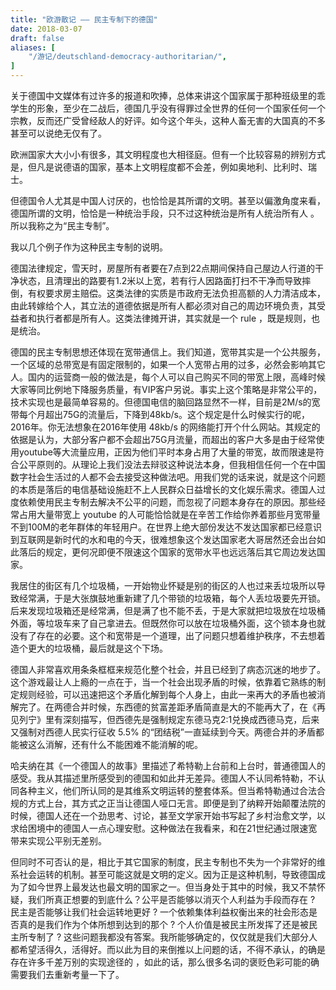 ```yaml
---
title: "欧游散记 —— 民主专制下的德国"
date: 2018-03-07
draft: false
aliases: [
    "/游记/deutschland-democracy-authoritarian/",
]
---
```


关于德国中文媒体有过许多的报道和吹捧，总体来讲这个国家属于那种班级里的乖学生的形象，至少在二战后，德国几乎没有得罪过全世界的任何一个国家任何一个宗教，反而还广受曾经敌人的好评。如今这个年头，这种人畜无害的大国真的不多甚至可以说绝无仅有了。

欧洲国家大大小小有很多，其文明程度也大相径庭。但有一个比较容易的辨别方式是，但凡是说德语的国家，基本上文明程度都不会差，例如奥地利、比利时、瑞士。

但德国令人尤其是中国人讨厌的，也恰恰是其所谓的文明。甚至以偏激角度来看，德国所谓的文明，恰恰是一种统治手段，只不过这种统治是所有人统治所有人 。所以我称之为“民主专制”。

我以几个例子作为这种民主专制的说明。

德国法律规定，雪天时，房屋所有者要在7点到22点期间保持自己屋边人行道的干净状态，且清理出的路要有1.2米以上宽，若有行人因路面打扫不干净而导致摔倒，有权要求房主赔偿。这类法律的实质是市政府无法负担高额的人力清洁成本，由此转嫁给个人，其立法的道德依据是所有人都必须对自己的周边环境负责，其受益者和执行者都是所有人。这类法律摊开讲，其实就是一个 rule ，既是规则，也是统治。

德国的民主专制思想还体现在宽带通信上。我们知道，宽带其实是一个公共服务，一个区域的总带宽是有固定限制的，如果一个人宽带占用的过多，必然会影响其它人。国内的运营商一般的做法是，每个人可以自己购买不同的带宽上限，高峰时候大家等同比例地下降服务质量，有VIP客户另说。事实上这个策略是非常公平的，技术实现也是最简单容易的。但德国电信的脑回路显然不一样，目前是2M/s的宽带每个月超出75G的流量后，下降到48kb/s。这个规定是什么时候实行的呢，2016年。你无法想象在2016年使用 48kb/s 的网络能打开个什么网站。其规定的依据是认为，大部分客户都不会超出75G月流量，而超出的客户大多是由于经常使用youtube等大流量应用，正因为他们平时本身占用了大量的带宽，故而限速是符合公平原则的。从理论上我们没法去辩驳这种说法本身，但我相信任何一个在中国数字社会生活过的人都不会去接受这种做法吧。用我们党的话来说，就是这个问题的本质是落后的电信基础设施赶不上人民群众日益增长的文化娱乐需求。德国人过度依赖使用民主专制去解决不公平的问题，而忽视了问题本身存在的原因。那些经常占用大量带宽上 youtube 的人可能恰恰就是在辛苦工作给你养着那些月宽带量不到100M的老年群体的年轻用户。在世界上绝大部份发达不发达国家都已经意识到互联网是新时代的水和电的今天，很难想象这个发达国家老大哥居然还会出台如此落后的规定，更何况即便不限速这个国家的宽带水平也远远落后其它周边发达国家。

我居住的街区有几个垃圾桶，一开始物业怀疑是别的街区的人也过来丢垃圾所以导致经常满，于是大张旗鼓地重新建了几个带锁的垃圾箱，每个人丢垃圾要先开锁。后来发现垃圾箱还是经常满，但是满了也不能不丢，于是大家就把垃圾放在垃圾桶外面，等垃圾车来了自己拿进去。但既然你可以放在垃圾桶外面，这个锁本身也就没有了存在的必要。这个和宽带是一个道理，出了问题只想着维护秩序，不去想着造个更大的垃圾桶，最后就是这个下场。

德国人非常喜欢用条条框框来规范化整个社会，并且已经到了病态沉迷的地步了。这个游戏最让人上瘾的一点在于，当一个社会出现矛盾的时候，依靠着它熟练的制定规则经验，可以迅速把这个矛盾化解到每个人身上，由此一来再大的矛盾也被消解完了。在两德合并时候，东西德的贫富差距矛盾简直是大的不能再大了，在《再见列宁》里有深刻描写，但西德先是强制规定东德马克2:1兑换成西德马克，后来又强制对西德人民实行征收 5.5% 的“团结税”一直延续到今天。两德合并的矛盾都能被这么消解，还有什么不能困难不能消解的呢。

哈夫纳在其《一个德国人的故事》里描述了希特勒上台前和上台时，普通德国人的感受。我从其描述里所感受到的德国和如此并无差异。德国人不认同希特勒，不认同各种主义，他们所认同的是其维系文明运转的整套体系。但当希特勒通过合法合规的方式上台，其方式之正当让德国人哑口无言。即便是到了纳粹开始颠覆法院的时候，德国人还在一个劲思考、讨论，甚至文学家开始书写起了乡村治愈文学，以求给困境中的德国人一点心理安慰。这种做法在我看来，和在21世纪通过限速宽带来实现公平别无差别。

但同时不可否认的是，相比于其它国家的制度，民主专制也不失为一个非常好的维系社会运转的机制。甚至可能这就是文明的定义。因为正是这种机制，导致德国成为了如今世界上最发达也最文明的国家之一。但当身处于其中的时候，我又不禁怀疑，我们所真正想要的到底什么？公平是否能够以消灭个人利益为手段而存在 ? 民主是否能够让我们社会运转地更好 ? 一个依赖集体利益权衡出来的社会形态是否真的是我们作为个体所想到达到的那个 ? 个人价值是被民主所发挥了还是被民主所专制了 ?  这些问题我都没有答案。我所能够确定的，仅仅就是我们大部分人都希望活得久，活得好。而以此为目的来倒推以上问题的话，不得不承认，的确是存在许多千差万别的实现途径的 ，如此的话，那么很多名词的褒贬色彩可能的确需要我们去重新考量一下了。


